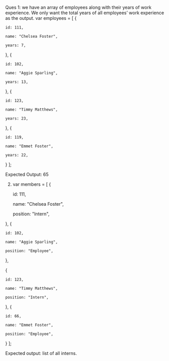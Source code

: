 Ques 1: we have an array of employees along with their years of work experience. We only want the total years of all employees’ work experience as the output.
var employees = [
  {

    id: 111,

    name: "Chelsea Foster",

    years: 7,

  },
  {

    id: 102,

    name: "Aggie Sparling",

    years: 13,

  },
  {

    id: 123,

    name: "Timmy Matthews",

    years: 23,

  },
  {

    id: 119,

    name: "Emmet Foster",

    years: 22,
  }
];


Expected Output:	65

2.  var members = [
  {

    id: 111,

    name: "Chelsea Foster",

    position: "Intern",

  },
  {

    id: 102,

    name: "Aggie Sparling",

    position: "Employee",

  },

  {

    id: 123,

    name: "Timmy Matthews",

    position: "Intern",

  },
  {

    id: 66,

    name: "Emmet Foster",

    position: "Employee",

  }
];

Expected output: list of all interns.

